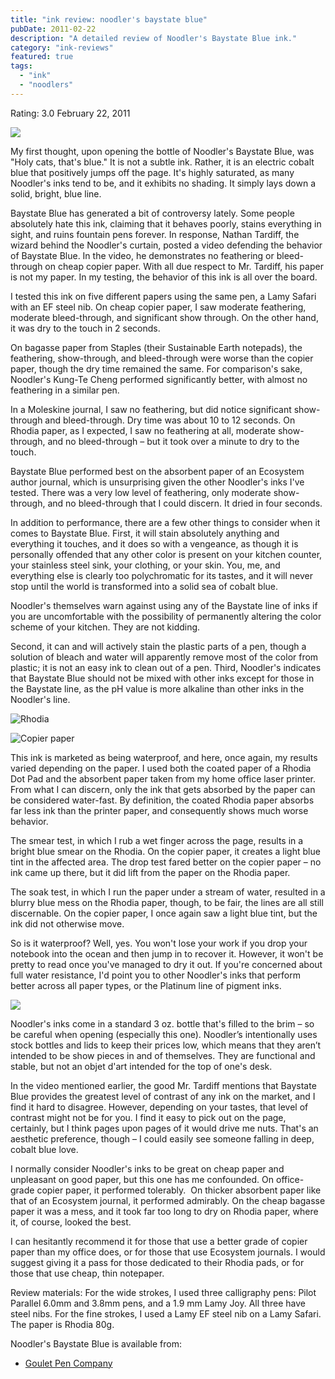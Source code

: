 ```yaml
---
title: "ink review: noodler's baystate blue"
pubDate: 2011-02-22
description: "A detailed review of Noodler's Baystate Blue ink."
category: "ink-reviews"
featured: true
tags:
  - "ink"
  - "noodlers"
---
```


Rating: 3.0
February 22, 2011

![](noodlers-baystate-blue.jpg)

My first thought, upon opening the bottle of Noodler's Baystate Blue, was "Holy cats, that's blue." It is not a subtle ink. Rather, it is an electric cobalt blue that positively jumps off the page. It's highly saturated, as many Noodler's inks tend to be, and it exhibits no shading. It simply lays down a solid, bright, blue line.

Baystate Blue has generated a bit of controversy lately. Some people absolutely hate this ink, claiming that it behaves poorly, stains everything in sight, and ruins fountain pens forever. In response, Nathan Tardiff, the wizard behind the Noodler's curtain, posted a video defending the behavior of Baystate Blue. In the video, he demonstrates no feathering or bleed-through on cheap copier paper. With all due respect to Mr. Tardiff, his paper is not my paper. In my testing, the behavior of this ink is all over the board.

I tested this ink on five different papers using the same pen, a Lamy Safari with an EF steel nib. On cheap copier paper, I saw moderate feathering, moderate bleed-through, and significant show through. On the other hand, it was dry to the touch in 2 seconds.

On bagasse paper from Staples (their Sustainable Earth notepads), the feathering, show-through, and bleed-through were worse than the copier paper, though the dry time remained the same. For comparison's sake, Noodler's Kung-Te Cheng performed significantly better, with almost no feathering in a similar pen.

In a Moleskine journal, I saw no feathering, but did notice significant show-through and bleed-through. Dry time was about 10 to 12 seconds. On Rhodia paper, as I expected, I saw no feathering at all, moderate show-through, and no bleed-through – but it took over a minute to dry to the touch.

Baystate Blue performed best on the absorbent paper of an Ecosystem author journal, which is unsurprising given the other Noodler's inks I've tested. There was a very low level of feathering, only moderate show-through, and no bleed-through that I could discern. It dried in four seconds.

In addition to performance, there are a few other things to consider when it comes to Baystate Blue. First, it will stain absolutely anything and everything it touches, and it does so with a vengeance, as though it is personally offended that any other color is present on your kitchen counter, your stainless steel sink, your clothing, or your skin. You, me, and everything else is clearly too polychromatic for its tastes, and it will never stop until the world is transformed into a solid sea of cobalt blue.

Noodler's themselves warn against using any of the Baystate line of inks if you are uncomfortable with the possibility of permanently altering the color scheme of your kitchen. They are not kidding.

Second, it can and will actively stain the plastic parts of a pen, though a solution of bleach and water will apparently remove most of the color from plastic; it is not an easy ink to clean out of a pen. Third, Noodler's indicates that Baystate Blue should not be mixed with other inks except for those in the Baystate line, as the pH value is more alkaline than other inks in the Noodler's line.

![Rhodia](noodlers-baystate-blue-water-test-1.jpg)

![Copier paper](noodlers-baystate-blue-water-test-2.jpg)

This ink is marketed as being waterproof, and here, once again, my results varied depending on the paper. I used both the coated paper of a Rhodia Dot Pad and the absorbent paper taken from my home office laser printer. From what I can discern, only the ink that gets absorbed by the paper can be considered water-fast. By definition, the coated Rhodia paper absorbs far less ink than the printer paper, and consequently shows much worse behavior.

The smear test, in which I rub a wet finger across the page, results in a bright blue smear on the Rhodia. On the copier paper, it creates a light blue tint in the affected area. The drop test fared better on the copier paper – no ink came up there, but it did lift from the paper on the Rhodia paper.

The soak test, in which I run the paper under a stream of water, resulted in a blurry blue mess on the Rhodia paper, though, to be fair, the lines are all still discernable. On the copier paper, I once again saw a light blue tint, but the ink did not otherwise move.

So is it waterproof? Well, yes. You won't lose your work if you drop your notebook into the ocean and then jump in to recover it. However, it won't be pretty to read once you've managed to dry it out. If you're concerned about full water resistance, I'd point you to other Noodler's inks that perform better across all paper types, or the Platinum line of pigment inks.

![](noodlers-baystate-blue-bottle.JPG)

Noodler's inks come in a standard 3 oz. bottle that's filled to the brim – so be careful when opening (especially this one). Noodler’s intentionally uses stock bottles and lids to keep their prices low, which means that they aren’t intended to be show pieces in and of themselves. They are functional and stable, but not an objet d'art intended for the top of one's desk.

In the video mentioned earlier, the good Mr. Tardiff mentions that Baystate Blue provides the greatest level of contrast of any ink on the market, and I find it hard to disagree. However, depending on your tastes, that level of contrast might not be for you. I find it easy to pick out on the page, certainly, but I think pages upon pages of it would drive me nuts. That's an aesthetic preference, though – I could easily see someone falling in deep, cobalt blue love.

I normally consider Noodler's inks to be great on cheap paper and unpleasant on good paper, but this one has me confounded. On office-grade copier paper, it performed tolerably.  On thicker absorbent paper like that of an Ecosystem journal, it performed admirably. On the cheap bagasse paper it was a mess, and it took far too long to dry on Rhodia paper, where it, of course, looked the best.

I can hesitantly recommend it for those that use a better grade of copier paper than my office does, or for those that use Ecosystem journals. I would suggest giving it a pass for those dedicated to their Rhodia pads, or for those that use cheap, thin notepaper.

Review materials: For the wide strokes, I used three calligraphy pens: Pilot Parallel 6.0mm and 3.8mm pens, and a 1.9 mm Lamy Joy. All three have steel nibs. For the fine strokes, I used a Lamy EF steel nib on a Lamy Safari. The paper is Rhodia 80g.

Noodler's Baystate Blue is available from:

- [Goulet Pen Company](http://www.gouletpens.com/Noodler_s_Ink_Baystate_Blue_p/n19048.htm)
